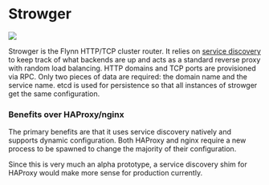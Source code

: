 # Strowger

[![](https://f.cloud.github.com/assets/13026/2060788/42916822-8c30-11e3-8c0d-ae743b905759.jpg)](https://commons.wikimedia.org/wiki/File:HebdrehwaehlerbatterieOrtsvermittlung_4954.jpg)

Strowger is the Flynn HTTP/TCP cluster router. It relies on [service
discovery](https://github.com/flynn/discoverd) to keep track of what backends
are up and acts as a standard reverse proxy with random load balancing. HTTP
domains and TCP ports are provisioned via RPC. Only two pieces of data are
required: the domain name and the service name. etcd is used for persistence so
that all instances of strowger get the same configuration.

### Benefits over HAProxy/nginx

The primary benefits are that it uses service discovery natively and supports
dynamic configuration. Both HAProxy and nginx require a new process to be
spawned to change the majority of their configuration.

Since this is very much an alpha prototype, a service discovery shim for HAProxy
would make more sense for production currently.

